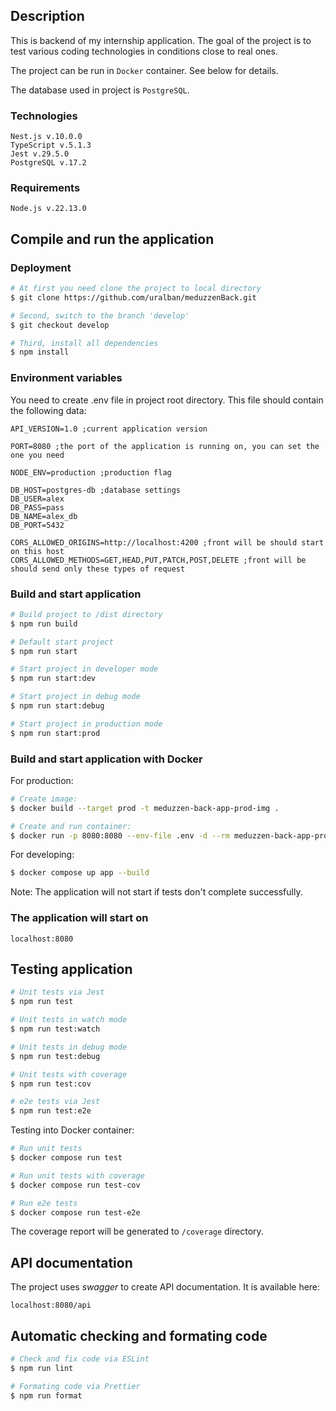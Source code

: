 ## Description

This is backend of my internship application. The goal of the project is to test various coding 
technologies in conditions close to real ones.

The project can be run in `Docker` container. See below for details.

The database used in project is `PostgreSQL`.

### Technologies
```
Nest.js v.10.0.0
TypeScript v.5.1.3
Jest v.29.5.0
PostgreSQL v.17.2
```

### Requirements
```
Node.js v.22.13.0
```

## Compile and run the application

### Deployment
```bash
# At first you need clone the project to local directory
$ git clone https://github.com/uralban/meduzzenBack.git

# Second, switch to the branch 'develop'
$ git checkout develop

# Third, install all dependencies
$ npm install
```

### Environment variables

You need to create .env file in project root directory. This file should contain the following data:
```
API_VERSION=1.0 ;current application version

PORT=8080 ;the port of the application is running on, you can set the one you need

NODE_ENV=production ;production flag

DB_HOST=postgres-db ;database settings
DB_USER=alex
DB_PASS=pass
DB_NAME=alex_db
DB_PORT=5432

CORS_ALLOWED_ORIGINS=http://localhost:4200 ;front will be should start on this host
CORS_ALLOWED_METHODS=GET,HEAD,PUT,PATCH,POST,DELETE ;front will be should send only these types of request
```

### Build and start application

```bash
# Build project to /dist directory
$ npm run build

# Default start project
$ npm run start

# Start project in developer mode
$ npm run start:dev

# Start project in debug mode
$ npm run start:debug

# Start project in production mode
$ npm run start:prod
```

### Build and start application with Docker

For production:

```bash
# Create image:
$ docker build --target prod -t meduzzen-back-app-prod-img .

# Create and run container:
$ docker run -p 8080:8080 --env-file .env -d --rm meduzzen-back-app-prod-img
```

For developing:

```bash
$ docker compose up app --build
```
Note: The application will not start if tests don't complete successfully.

### The application will start on
```
localhost:8080
```

## Testing application

```bash
# Unit tests via Jest
$ npm run test

# Unit tests in watch mode
$ npm run test:watch

# Unit tests in debug mode
$ npm run test:debug

# Unit tests with coverage
$ npm run test:cov

# e2e tests via Jest
$ npm run test:e2e
```

Testing into Docker container:

```bash
# Run unit tests
$ docker compose run test

# Run unit tests with coverage
$ docker compose run test-cov

# Run e2e tests
$ docker compose run test-e2e
```
The coverage report will be generated to `/coverage` directory.

## API documentation

The project uses *swagger* to create API documentation. It is available here:

```
localhost:8080/api
```

## Automatic checking and formating code 

```bash
# Check and fix code via ESLint
$ npm run lint

# Formating code via Prettier
$ npm run format
```